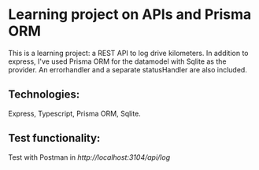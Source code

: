 # Learning project on APIs and Prisma ORM

This is a learning project: a REST API to log drive kilometers. In addition to
express, I've used Prisma ORM for the datamodel with Sqlite as the provider. An errorhandler and a separate statusHandler are also included.

## Technologies:

Express, Typescript, Prisma ORM, Sqlite.

## Test functionality:

Test with Postman in <i>http://localhost:3104/api/log<i>

